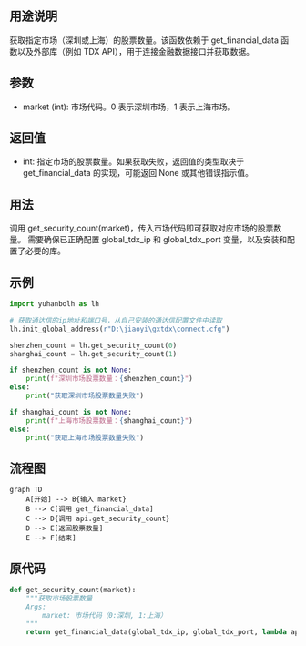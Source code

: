 ## 用途说明

获取指定市场（深圳或上海）的股票数量。该函数依赖于 get_financial_data 函数以及外部库（例如 TDX API），用于连接金融数据接口并获取数据。

## 参数

* market (int): 市场代码。0 表示深圳市场，1 表示上海市场。
## 返回值

* int: 指定市场的股票数量。如果获取失败，返回值的类型取决于 get_financial_data 的实现，可能返回 None 或其他错误指示值。
## 用法

调用 get_security_count(market)，传入市场代码即可获取对应市场的股票数量。 需要确保已正确配置 global_tdx_ip 和 global_tdx_port  变量，以及安装和配置了必要的库。

## 示例

```python
import yuhanbolh as lh

# 获取通达信的ip地址和端口号，从自己安装的通达信配置文件中读取
lh.init_global_address(r"D:\jiaoyi\gxtdx\connect.cfg")

shenzhen_count = lh.get_security_count(0)
shanghai_count = lh.get_security_count(1)

if shenzhen_count is not None:
    print(f"深圳市场股票数量：{shenzhen_count}")
else:
    print("获取深圳市场股票数量失败")

if shanghai_count is not None:
    print(f"上海市场股票数量：{shanghai_count}")
else:
    print("获取上海市场股票数量失败")
```

## 流程图

```mermaid
graph TD
    A[开始] --> B{输入 market}
    B --> C[调用 get_financial_data]
    C --> D{调用 api.get_security_count}
    D --> E[返回股票数量]
    E --> F[结束]
```

## 原代码

```python
def get_security_count(market):
    """获取市场股票数量
    Args:
        market: 市场代码（0:深圳, 1:上海）
    """
    return get_financial_data(global_tdx_ip, global_tdx_port, lambda api: api.get_security_count(market))

```


